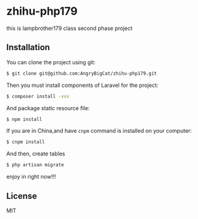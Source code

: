# zhihu-php179
this is lampbrother179 class second phase project

## Installation
You can clone the project using git:
```bash
$ git clone git@github.com:AngryBigCat/zhihu-php179.git
```

Then you must install components of Laravel for the project:
```bash
$ composer install -vvv
```

And package static resource file:
```bash
$ npm install
```

If you are in China,and have `cnpm` command is installed on your computer:
```bash
$ cnpm install
```

And then, create tables
```bash
$ php artisan migrate
```
enjoy in right now!!!

## License
MIT

